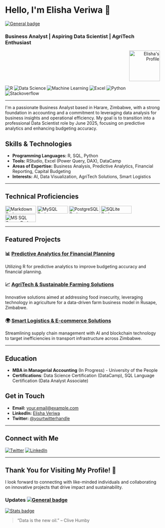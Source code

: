 # Hello, I'm Elisha Veriwa 👋

[![General badge](https://img.shields.io/badge/<DataScience>-<Accounting>-<white>.svg)](https://shields.io/)

### Business Analyst | Aspiring Data Scientist | AgriTech Enthusiast

<div style="text-align: right;">
    <img src="https://avatars.githubusercontent.com/u/109731303?s=100&v=2" alt="Elisha's Profile" width="100"/>
</div>

![R](https://img.shields.io/badge/R-276DC3?style=flat&logo=R&logoColor=white)
![Data Science](https://img.shields.io/badge/Data%20Science-000000?style=flat&logo=data%20science)
![Machine Learning](https://img.shields.io/badge/Machine%20Learning-FFCA28?style=flat&logo=TensorFlow&logoColor=white)
![Excel](https://img.shields.io/badge/Excel-217346?style=flat&logo=microsoft%20excel&logoColor=white)
![Python](https://img.shields.io/badge/Python-3670A0?style=flat&logo=python&logoColor=white)
![Stackoverflow](https://img.shields.io/badge/Stackoverflow-FFA500?style=flat&logo=stackoverflow&logoColor=white)

---

I'm a passionate Business Analyst based in Harare, Zimbabwe, with a strong foundation in accounting and a commitment to leveraging data analysis for business insights and operational efficiency. My goal is to transition into a professional Data Scientist role by June 2025, focusing on predictive analytics and enhancing budgeting accuracy.

## Skills & Technologies
- **Programming Languages:** R, SQL, Python
- **Tools:** RStudio, Excel (Power Query, DAX), DataCamp
- **Areas of Expertise:** Business Analysis, Predictive Analytics, Financial Reporting, Capital Budgeting
- **Interests:** AI, Data Visualization, AgriTech Solutions, Smart Logistics

---

## Technical Proficiencies
<img src="https://img.shields.io/badge/Markdown-000000?style=for-the-badge&logo=markdown&logoColor=white" alt="Markdown Badge" width="100" height="25"/> 
<img src="https://img.shields.io/badge/MySQL-00000F?style=for-the-badge&logo=mysql&logoColor=white" alt="MySQL Badge" width="100" height="25"/> 
<img src="https://img.shields.io/badge/PostgreSQL-316192?style=for-the-badge&logo=postgresql&logoColor=white" alt="PostgreSQL Badge" width="100" height="25"/> 
<img src="https://img.shields.io/badge/SQLite-07405E?style=for-the-badge&logo=sqlite&logoColor=white" alt="SQLite Badge" width="100" height="25"/> 
<img src="https://img.shields.io/badge/Microsoft_SQL_Server-CC2927?style=for-the-badge&logo=microsoft-sql-server&logoColor=white" alt="MS SQL Server Badge" width="100" height="25"/>

---

## Featured Projects

### 📊 [Predictive Analytics for Financial Planning](https://github.com/yourusername/project1)
Utilizing R for predictive analytics to improve budgeting accuracy and financial planning.

### 📈 [AgriTech & Sustainable Farming Solutions](https://github.com/yourusername/project2)
Innovative solutions aimed at addressing food insecurity, leveraging technology in agriculture for a data-driven farm business model in Rusape, Zimbabwe.

### 🌍 [Smart Logistics & E-commerce Solutions](https://github.com/yourusername/project3)
Streamlining supply chain management with AI and blockchain technology to target inefficiencies in transport infrastructure across Zimbabwe.

---

## Education
- **MBA in Managerial Accounting** (In Progress) - University of the People
- **Certifications**: Data Science Certification (DataCamp), SQL Language Certification (Data Analyst Associate)

## Get in Touch
- **Email:** [your.email@example.com](mailto:your.email@example.com)
- **LinkedIn:** [Elisha Veriwa](https://www.linkedin.com/in/elishaveriwa)
- **Twitter:** [@yourtwitterhandle](https://twitter.com/yourtwitterhandle)

---

## Connect with Me
[![Twitter](https://img.shields.io/badge/Twitter-1DA1F2?style=flat&logo=twitter&logoColor=white)](https://twitter.com/yourtwitterhandle)
[![LinkedIn](https://img.shields.io/badge/LinkedIn-0A66C2?style=flat&logo=linkedin&logoColor=white)](https://www.linkedin.com/in/elishaveriwa)

---

## Thank You for Visiting My Profile! 🚀
I look forward to connecting with like-minded individuals and collaborating on innovative projects that drive impact and sustainability. 

### Updates [![General badge](https://img.shields.io/badge/Maintained%3F-yes-green.svg)](https://shields.io/)

[![Stats badge](https://github-readme-stats.vercel.app/api?username=elshav&theme=blue-green)](https://shields.io/)

> “Data is the new oil.” – Clive Humby
